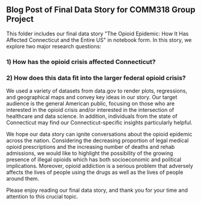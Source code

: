 ## Blog Post of Final Data Story for COMM318 Group Project

This folder includes our final data story "The Opioid Epidemic: How It Has Affected Connecticut and the Entire US" in notebook form. In this story, we explore two major research questions: 

### 1) How has the opioid crisis affected Connecticut?
### 2) How does this data fit into the larger federal opioid crisis?

We used a variety of datasets from data.gov to render plots, regressions, and geographical maps and convey key ideas in our story. Our target audience is the general American public, focusing on those who are interested in the opioid crisis and/or interested in the intersection of healthcare and data science. In addition, individuals from the state of Connecticut may find our Connecticut-specific insights particularly helpful. 

We hope our data story can ignite conversations about the opioid epidemic across the nation. Considering the decreasing proportion of legal medical opioid prescriptions and the increasing number of deaths and rehab admissions, we would like to highlight the possibility of the growing presence of illegal opioids which has both socioeconomic and political implications. Moreover, opioid addiction is a serious problem that adversely affects the lives of people using the drugs as well as the lives of people around them.

Please enjoy reading our final data story, and thank you for your time and attention to this crucial topic.
